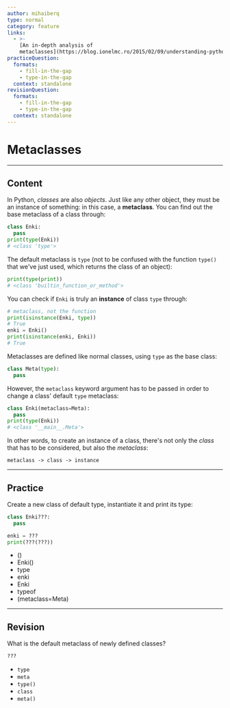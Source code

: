 ```yaml
---
author: mihaiberq
type: normal
category: feature
links:
  - >-
    [An in-depth analysis of
    metaclasses](https://blog.ionelmc.ro/2015/02/09/understanding-python-metaclasses/){website}
practiceQuestion:
  formats:
    - fill-in-the-gap
    - type-in-the-gap
  context: standalone
revisionQuestion:
  formats:
    - fill-in-the-gap
    - type-in-the-gap
  context: standalone
---
```


# Metaclasses


---

## Content

In Python, *classes* are also *objects*. Just like any other object, they must be an instance of something: in this case, a **metaclass**. You can find out the base metaclass of a class through:

```python
class Enki:
  pass
print(type(Enki))
# <class 'type'>
```

The default metaclass is `type` (not to be confused with the function `type()` that we've just used, which returns the class of an object):

```python
print(type(print))
# <class 'builtin_function_or_method'>
```

You can check if `Enki` is truly an **instance** of class `type` through:

```python
# metaclass, not the function
print(isinstance(Enki, type))
# True
enki = Enki()
print(isinstance(enki, Enki))
# True
```

Metaclasses are defined like normal classes, using `type` as the base class:

```python
class Meta(type):
  pass
```

However, the `metaclass` keyword argument has to be passed in order to change a class' default `type` metaclass:

```python
class Enki(metaclass=Meta):
  pass
print(type(Enki))
# <class '__main__.Meta'>
```

In other words, to create an instance of a class, there's not only the *class* that has to be considered, but also the *metaclass*:

```plain-text
metaclass -> class -> instance
```


---

## Practice

Create a new class of default type, instantiate it and print its type:

```python
class Enki???:
  pass

enki = ???
print(???(???))

```

- ()
- Enki()
- type
- enki
- Enki
- typeof
- (metaclass=Meta)


---

## Revision

What is the default metaclass of newly defined classes?

```python
???
```

- `type`
- `meta`
- `type()`
- `class`
- `meta()`
 
